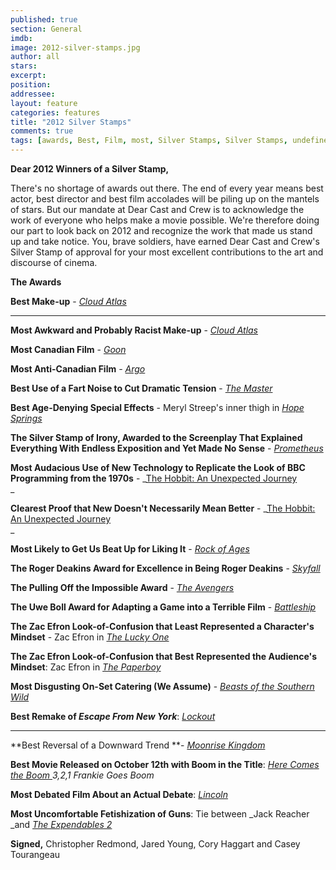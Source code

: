 ```yaml
---
published: true
section: General
imdb: 
image: 2012-silver-stamps.jpg
author: all 
stars: 
excerpt: 
position: 
addressee: 
layout: feature
categories: features
title: "2012 Silver Stamps"
comments: true
tags: [awards, Best, Film, most, Silver Stamps, Silver Stamps, undefined]
---
```

**Dear 2012 Winners of a Silver Stamp,**

There's no shortage of awards out there. The end of every year means best actor, best director and best film accolades will be piling up on the mantels of stars. But our mandate at Dear Cast and Crew is to acknowledge the work of everyone who helps make a movie possible. We're therefore doing our part to look back on 2012 and recognize the work that made us stand up and take notice. You, brave soldiers, have earned Dear Cast and Crew's Silver Stamp of approval for your most excellent contributions to the art and discourse of cinema.

**The Awards**

**Best Make-up** - [_Cloud Atlas_][1]

   [1]: /content/2012/9/10/cloud-atlas.html

** **

**Most Awkward and Probably Racist Make-up** - [_Cloud Atlas_][2]

   [2]: /content/2012/9/10/cloud-atlas.html

**Most Canadian Film** - [_Goon_][3]

   [3]: /content/2012/4/2/goon.html

**Most Anti-Canadian Film** _- [Argo][4]_

   [4]: /content/2012/10/15/argo.html

**Best Use of a Fart Noise to Cut Dramatic Tension** - [_The Master_][5]

   [5]: /content/2012/10/9/the-master.html

**Best Age-Denying Special Effects** - Meryl Streep's inner thigh in [_Hope Springs_][6]

   [6]: /content/2012/8/9/hope-springs.html

**The Silver Stamp of Irony, Awarded to the Screenplay That Explained Everything With Endless Exposition and Yet Made No Sense** - [_Prometheus_][7]

   [7]: /content/2012/6/12/prometheus.html

**Most Audacious Use of New Technology to Replicate the Look of BBC Programming from the 1970s** - _[The Hobbit: An Unexpected Journey][8]  
_

   [8]: /content/2012/12/14/the-hobbit-an-unexpected-journey.html

**Clearest Proof that New Doesn't Necessarily Mean Better** - _[The Hobbit: An Unexpected Journey][9]  
_

   [9]: /content/2012/12/14/the-hobbit-an-unexpected-journey.html

**Most Likely to Get Us Beat Up for Liking It** - [_Rock of Ages_][10]

   [10]: /content/2012/6/15/rock-of-ages.html

**The Roger Deakins Award for Excellence in Being Roger Deakins** - [_Skyfall_][11]

   [11]: /content/2012/11/9/skyfall.html

**The Pulling Off the Impossible Award** - [_The Avengers_][12]

   [12]: /content/2012/5/10/the-avengers.html

**The Uwe Boll Award for Adapting a Game into a Terrible Film** - [_Battleship_][13]

   [13]: /content/2012/5/18/battleship.html

**The Zac Efron Look-of-Confusion that Least Represented a Character's Mindset** - Zac Efron in [_The Lucky One_][14]

   [14]: /content/2012/4/26/the-lucky-one.html

**The Zac Efron Look-of-Confusion that Best Represented the Audience's Mindset**: Zac Efron in [_The Paperboy_][15]

   [15]: /content/2012/10/26/the-paperboy.html

**Most Disgusting On-Set Catering (We Assume)** - [_Beasts of the Southern Wild_][16]

   [16]: /content/2012/8/8/beasts-of-the-southern-wild.html

**Best Remake of _Escape From New York_**: [_Lockout_][17]

   [17]: /content/2012/4/16/lockout.html

** **

**Best Reversal of a Downward Trend **- [_Moonrise Kingdom_][18]

   [18]: /content/2012/7/12/moonrise-kingdom.html

**Best Movie Released on October 12th with Boom in the Title**: _[Here Comes the Boom ][19] 3,2,1 Frankie Goes Boom_

   [19]: /content/2012/10/12/here-comes-the-boom.html

**Most Debated Film About an Actual Debate**: [_Lincoln_][20]

   [20]: /content/2012/11/16/lincoln.html

**Most Uncomfortable Fetishization of Guns**: Tie between _Jack Reacher _and [_The Expendables 2_][21]  
  
   [21]: /content/2012/8/22/the-expendables-2.html

**Signed,**
Christopher Redmond, Jared Young, Cory Haggart and Casey Tourangeau
